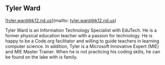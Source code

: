 ## Tyler Ward[tyler.ward@k12.nd.us](mailto: tyler.ward@k12.nd.us)Tyler Ward is an Information Technology Specialist with EduTech. He is a former physical education teacher with a passion for technology. He is happy to be a Code.org facilitator and willing to guide teachers in learning computer science. In addition, Tyler is a Microsoft Innovative Expert (MIE) and MIE Master Trainer. When he is not practicing his coding skills, he can be found on the lake with is family.